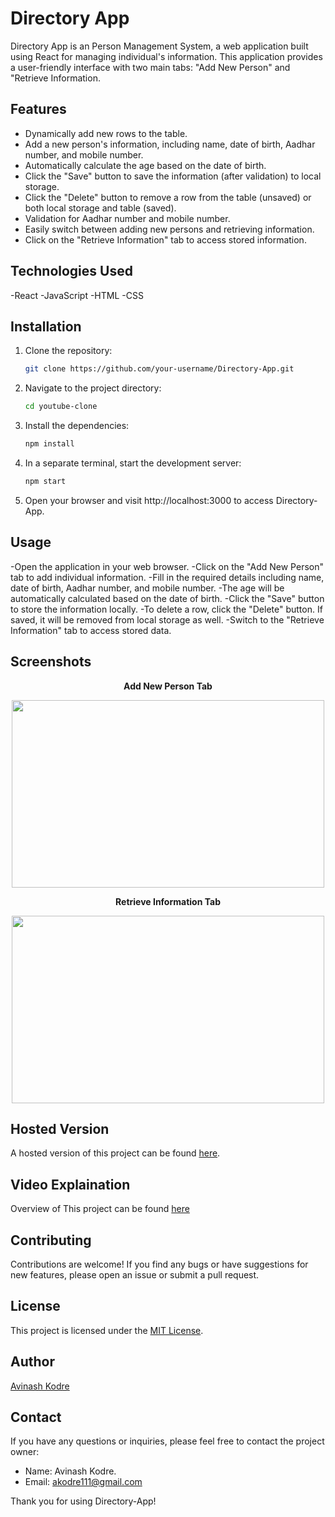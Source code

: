 # Directory App

Directory App is an Person Management System, a web application built using React for managing individual's information. This application provides a user-friendly interface with two main tabs: "Add New Person" and "Retrieve Information.

## Features

- Dynamically add new rows to the table.
- Add a new person's information, including name, date of birth, Aadhar number, and mobile number.
- Automatically calculate the age based on the date of birth.
- Click the "Save" button to save the information (after validation) to local storage.
- Click the "Delete" button to remove a row from the table (unsaved) or both local storage and table (saved).
- Validation for Aadhar number and mobile number.
- Easily switch between adding new persons and retrieving information.
- Click on the "Retrieve Information" tab to access stored information.

## Technologies Used

-React
-JavaScript
-HTML
-CSS

## Installation

1. Clone the repository:

   ```bash
   git clone https://github.com/your-username/Directory-App.git
   ```

2. Navigate to the project directory:

   ```bash
   cd youtube-clone
   ```

3. Install the dependencies:

   ```bash
   npm install
   ```
  
4. In a separate terminal, start the development server:

   ```bash
   npm start
   ```

5. Open your browser and visit http://localhost:3000 to access Directory-App.

## Usage

-Open the application in your web browser.
-Click on the "Add New Person" tab to add individual information.
-Fill in the required details including name, date of birth, Aadhar number, and mobile number.
-The age will be automatically calculated based on the date of birth.
-Click the "Save" button to store the information locally.
-To delete a row, click the "Delete" button. If saved, it will be removed from local storage as well.
-Switch to the "Retrieve Information" tab to access stored data.

## Screenshots

<P align="center">
   <strong>Add New Person Tab</strong><br>
   <p/>
      
<p align="center">
<img src="https://github.com/avikodre03/Directory-App/assets/116943966/5371f8eb-6fba-4a96-a7a6-b02d26a9c06c" width="500" height="300" />
</p>

<P align="center">
<strong>Retrieve Information Tab</strong><br>
   <p/>
      
<p align="center">
<img src="https://github.com/avikodre03/Directory-App/assets/116943966/c5b66ff7-4eed-425d-a77a-dd67a1ff6298" width="500" height="300" />
</p>

## Hosted Version

A hosted version of this project can be found [here](https://directory-app-hazel.vercel.app/).

## Video Explaination

Overview of This project can be found [here](https://drive.google.com/file/d/11NZBZ-vKOaNGaSa5FNEwCHhNw2hFd7J7/view?usp=drive_link)

## Contributing

Contributions are welcome! If you find any bugs or have suggestions for new features, please open an issue or submit a pull request.

## License

This project is licensed under the [MIT License](https://opensource.org/licenses/MIT).

## Author

[Avinash Kodre](https://github.com/avikodre03)

## Contact

If you have any questions or inquiries, please feel free to contact the project owner:

- Name: Avinash Kodre.
- Email: akodre111@gmail.com

Thank you for using Directory-App! 
